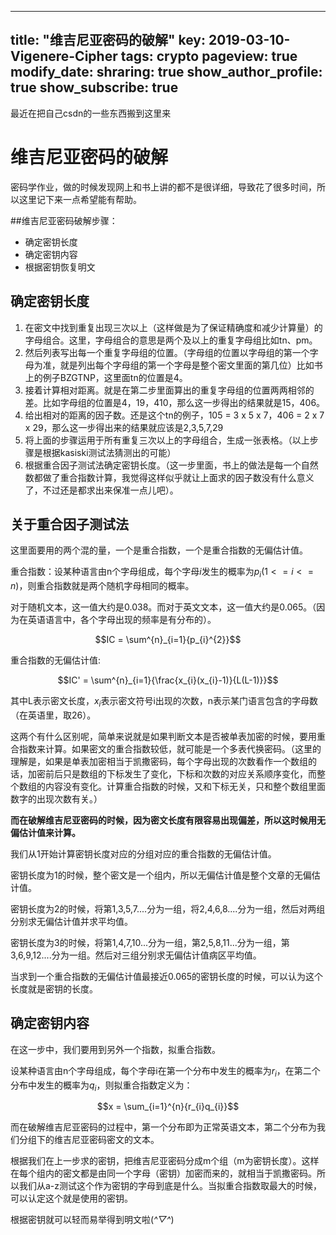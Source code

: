 
---
title: "维吉尼亚密码的破解"
key: 2019-03-10-Vigenere-Cipher
tags: crypto
pageview: true
modify_date: 
shraring: true
show_author_profile: true
show_subscribe: true
---

最近在把自己csdn的一些东西搬到这里来

# 维吉尼亚密码的破解



密码学作业，做的时候发现网上和书上讲的都不是很详细，导致花了很多时间，所以这里记下来一点希望能有帮助。

##维吉尼亚密码破解步骤：

* 确定密钥长度
* 确定密钥内容
* 根据密钥恢复明文

## 确定密钥长度

1. 在密文中找到重复出现三次以上（这样做是为了保证精确度和减少计算量）的字母组合。这里，字母组合的意思是两个及以上的重复字母组比如tn、pm。
2. 然后列表写出每一个重复字母组的位置。（字母组的位置以字母组的第一个字母为准，就是列出每个字母组的第一个字母是整个密文里面的第几位）比如书上的例子BZGTNP，这里面tn的位置是4。
3. 接着计算相对距离。就是在第二步里面算出的重复字母组的位置两两相邻的差。比如字母组的位置是4，19，410，那么这一步得出的结果就是15，406。
4. 给出相对的距离的因子数。还是这个tn的例子，105 = 3 x 5 x 7，406 = 2 x 7 x 29，那么这一步得出来的结果就应该是2,3,5,7,29
5. 将上面的步骤运用于所有重复三次以上的字母组合，生成一张表格。（以上步骤是根据kasiski测试法猜测出的可能）
6. 根据重合因子测试法确定密钥长度。（这一步里面，书上的做法是每一个自然数都做了重合指数计算，我觉得这样似乎就让上面求的因子数没有什么意义了，不过还是都求出来保准一点儿吧）。

## 关于重合因子测试法

这里面要用的两个混的量，一个是重合指数，一个是重合指数的无偏估计值。

重合指数：设某种语言由n个字母组成，每个字母$i$发生的概率为$p_{i} (1<=i <=n)$，则重合指数就是两个随机字母相同的概率。

对于随机文本，这一值大约是0.038。而对于英文文本，这一值大约是0.065。（因为在英语语言中，各个字母出现的频率是有分布的）。

$$IC = \sum^{n}_{i=1}{p_{i}^{2}}$$

重合指数的无偏估计值:

$$IC' = \sum^{n}_{i=1}{\frac{x_{i}(x_{i}-1)}{L(L-1)}}$$

其中L表示密文长度，$x_{i}$表示密文符号i出现的次数，n表示某门语言包含的字母数（在英语里，取26）。

这两个有什么区别呢，简单来说就是如果判断文本是否被单表加密的时候，要用重合指数来计算。如果密文的重合指数较低，就可能是一个多表代换密码。（这里的理解是，如果是单表加密相当于凯撒密码，每个字母出现的次数看作一个数组的话，加密前后只是数组的下标发生了变化，下标和次数的对应关系顺序变化，而整个数组的内容没有变化。计算重合指数的时候，又和下标无关，只和整个数组里面数字的出现次数有关。）

**而在破解维吉尼亚密码的时候，因为密文长度有限容易出现偏差，所以这时候用无偏估计值来计算。**

我们从1开始计算密钥长度对应的分组对应的重合指数的无偏估计值。

密钥长度为1的时候，整个密文是一个组内，所以无偏估计值是整个文章的无偏估计值。

密钥长度为2的时候，将第1,3,5,7....分为一组，将2,4,6,8....分为一组，然后对两组分别求无偏估计值并求平均值。

密钥长度为3的时候，将第1,4,7,10...分为一组，第2,5,8,11...分为一组，第3,6,9,12....分为一组。然后对三组分别求无偏估计值病区平均值。

当求到一个重合指数的无偏估计值最接近0.065的密钥长度的时候，可以认为这个长度就是密钥的长度。

## 确定密钥内容

在这一步中，我们要用到另外一个指数，拟重合指数。

设某种语言由n个字母组成，每个字母i在第一个分布中发生的概率为$r_{i}$，在第二个分布中发生的概率为$q_{i}$，则拟重合指数定义为：

$$x = \sum_{i=1}^{n}{r_{i}q_{i}}$$


而在破解维吉尼亚密码的过程中，第一个分布即为正常英语文本，第二个分布为我们分组下的维吉尼亚密码密文的文本。

根据我们在上一步求的密钥，把维吉尼亚密码分成m个组（m为密钥长度）。这样在每个组内的密文都是由同一个字母（密钥）加密而来的，就相当于凯撒密码。所以我们从a-z测试这个作为密钥的字母到底是什么。当拟重合指数取最大的时候，可以认定这个就是使用的密钥。

根据密钥就可以轻而易举得到明文啦(*^▽^*)

